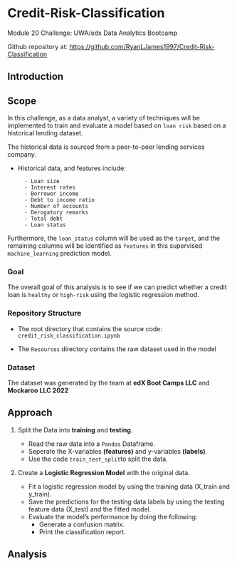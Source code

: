 # Credit-Risk-Classification

Module 20 Challenge: UWA/edx Data Analytics Bootcamp

Github repository at: https://github.com/RyanLJames1997/Credit-Risk-Classification

## Introduction

## Scope

In this challenge, as a data analyst, a variety of techniques will be implemented to train and evaluate a model based on `loan risk` based on a historical lending dataset. 

The historical data is sourced from a peer-to-peer lending services company.

- Historical data, and features include:

        - Loan size
        - Interest rates
        - Borrower income
        - Debt to income ratio
        - Number of accounts
        - Derogatory remarks
        - Total debt
        - Loan status

Furthermore, the `loan_status` column will be used as the `target`, and the remaining columns will be identified as `features` in this supervised `machine_learning` prediction model.

### Goal

The overall goal of this analysis is to see if we can predict whether a credit loan is `healthy` or `high-risk` using the logistic regression method. 

### Repository Structure

- The root directory that contains the source code: `credit_risk_classification.ipynb`

- The `Resources` directory contains the raw dataset used in the model 

### Dataset

The dataset was generated by the team at **edX Boot Camps LLC** and **Mockaroo LLC 2022**

## Approach
1. Split the Data into **training** and **testing**.
   - Read the raw data into a `Pandas` Dataframe.
   - Seperate the X-variables **(features)** and y-variables **(labels)**.
   - Use the code `train_test_split`to split the data.
  
2. Create a **Logistic Regression Model** with the original data.
   - Fit a logistic regression model by using the training data (X_train and y_train).
   - Save the predictions for the testing data labels by using the testing feature data (X_test) and the fitted model.
   - Evaluate the model’s performance by doing the following:
        - Generate a confusion matrix.
        - Print the classification report.
    
## Analysis
